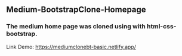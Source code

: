 ## Medium-BootstrapClone-Homepage

### The medium home page was cloned using with html-css-bootstrap.

Link Demo: https://mediumclonebt-basic.netlify.app/
